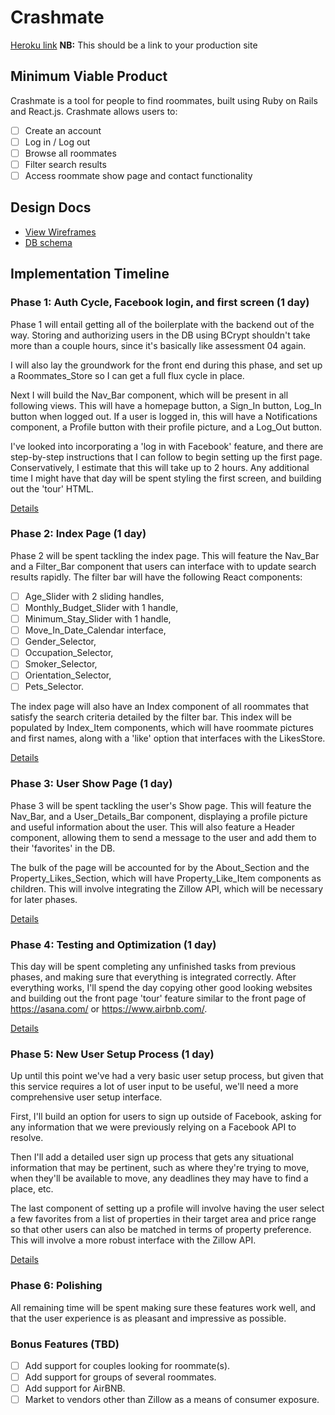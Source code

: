 # Crashmate

[Heroku link][heroku] **NB:** This should be a link to your production site

[heroku]: http://www.herokuapp.com

## Minimum Viable Product

Crashmate is a tool for people to find roommates, built using Ruby on Rails and
React.js. Crashmate allows users to:

<!-- This is a Markdown checklist. Use it to keep track of your progress! -->

- [ ] Create an account
- [ ] Log in / Log out
- [ ] Browse all roommates
- [ ] Filter search results
- [ ] Access roommate show page and contact functionality

## Design Docs
* [View Wireframes][view]
* [DB schema][schema]

[view]: ./docs/views.md
[schema]: ./docs/schema.md

## Implementation Timeline

### Phase 1: Auth Cycle, Facebook login, and first screen (1 day)

Phase 1 will entail getting all of the boilerplate with the backend out of the
way. Storing and authorizing users in the DB using BCrypt shouldn't take more
than a couple hours, since it's basically like assessment 04 again.

I will also lay the groundwork for the front end during this phase, and set up
a Roommates_Store so I can get a full flux cycle in place.

Next I will build the Nav_Bar component, which will be present in all following
views. This will have a homepage button, a Sign_In button, Log_In button when
logged out. If a user is logged in, this will have a Notifications component, a
Profile button with their profile picture, and a Log_Out button.

I've looked into incorporating a 'log in with Facebook' feature, and there are
step-by-step instructions that I can follow to begin setting up the first page.
Conservatively, I estimate that this will take up to 2 hours. Any additional
time I might have that day will be spent styling the first screen, and building
out the 'tour' HTML.

[Details][phase-one]

### Phase 2: Index Page (1 day)

Phase 2 will be spent tackling the index page. This will feature the Nav_Bar
and a Filter_Bar component that users can interface with to update search results rapidly. The filter bar will have the following React components:
- [ ] Age_Slider with 2 sliding handles,
- [ ] Monthly_Budget_Slider with 1 handle,
- [ ] Minimum_Stay_Slider with 1 handle,
- [ ] Move_In_Date_Calendar interface,
- [ ] Gender_Selector,
- [ ] Occupation_Selector,
- [ ] Smoker_Selector,
- [ ] Orientation_Selector,
- [ ] Pets_Selector.

The index page will also have an Index component of all roommates that satisfy
the search criteria detailed by the filter bar. This index will be populated by Index_Item components, which will have roommate pictures and first names, along
with a 'like' option that interfaces with the LikesStore.

[Details][phase-two]

### Phase 3: User Show Page (1 day)

Phase 3 will be spent tackling the user's Show page. This will feature the
Nav_Bar, and a User_Details_Bar component, displaying a profile picture and
useful information about the user. This will also feature a Header component,
allowing them to send a message to the user and add them to their 'favorites'
in the DB.

The bulk of the page will be accounted for by the About_Section and the
Property_Likes_Section, which will have Property_Like_Item components as
children. This will involve integrating the Zillow API, which will be necessary
for later phases.

[Details][phase-three]

### Phase 4: Testing and Optimization (1 day)

This day will be spent completing any unfinished tasks from previous phases,
and making sure that everything is integrated correctly. After everything
works, I'll spend the day copying other good looking websites and building out
the front page 'tour' feature similar to the front page of https://asana.com/ or https://www.airbnb.com/.

[Details][phase-four]

### Phase 5: New User Setup Process (1 day)

Up until this point we've had a very basic user setup process, but given that
this service requires a lot of user input to be useful, we'll need a more
comprehensive user setup interface.

First, I'll build an option for users to sign up outside of Facebook, asking for
any information that we were previously relying on a Facebook API to resolve.

Then I'll add a detailed user sign up process that gets any situational information
that may be pertinent, such as where they're trying to move, when they'll be
available to move, any deadlines they may have to find a place, etc.

The last component of setting up a profile will involve having the user select a
few favorites from a list of properties in their target area and price range so
that other users can also be matched in terms of property preference. This will
involve a more robust interface with the Zillow API.

[Details][phase-five]

### Phase 6: Polishing

All remaining time will be spent making sure these features work well, and that
the user experience is as pleasant and impressive as possible.

### Bonus Features (TBD)
- [ ] Add support for couples looking for roommate(s).
- [ ] Add support for groups of several roommates.
- [ ] Add support for AirBNB.
- [ ] Market to vendors other than Zillow as a means of consumer exposure.

[phase-one]: ./docs/phases/phase1.md
[phase-two]: ./docs/phases/phase2.md
[phase-three]: ./docs/phases/phase3.md
[phase-four]: ./docs/phases/phase4.md
[phase-five]: ./docs/phases/phase5.md
